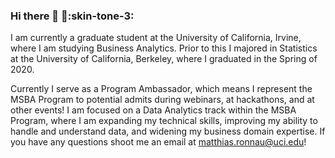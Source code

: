 ### Hi there 👋 :wave::skin-tone-3:

I am currently a graduate student at the University of California, Irvine, where I am studying Business Analytics. Prior to this I majored in Statistics at the University of California, Berkeley, where I graduated in the Spring of 2020.

Currently I serve as a Program Ambassador, which means I represent the MSBA Program to potential admits during webinars, at hackathons, and at other events! I am focused on a Data Analytics track within the MSBA Program, where I am expanding my technical skills, improving my ability to handle and understand data, and widening my business domain expertise. If you have any questions shoot me an email at matthias.ronnau@uci.edu!

<!--
**matthiasronnau/matthiasronnau** is a ✨ _special_ ✨ repository because its `README.md` (this file) appears on your GitHub profile.

Here are some ideas to get you started:

- 🔭 I’m currently working on ...
- 🌱 I’m currently learning ...
- 👯 I’m looking to collaborate on ...
- 🤔 I’m looking for help with ...
- 💬 Ask me about ...
- 📫 How to reach me: ...
- ⚡ Fun fact: ...
-->
